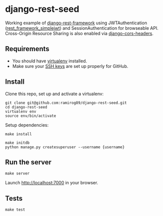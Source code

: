django-rest-seed
===================
Working example of [django-rest-framework](https://github.com/tomchristie/django-rest-framework/tree/master) using JWTAuthentication ([rest_framework_simplejwt](https://github.com/davesque/django-rest-framework-simplejwt)) and SessionAuthentication for browseable API. Cross-Origin Resource Sharing is also enabled via [django-cors-headers](https://github.com/ottoyiu/django-cors-headers).

## Requirements 
* You should have [virtualenv](http://www.virtualenv.org/en/latest/#installation) installed. 
* Make sure your [SSH keys](https://help.github.com/articles/generating-ssh-keys) are set up properly for GitHub.

## Install 
Clone this repo, set up and activate a virtualenv:
```console
git clone git@github.com:ramirog89/django-rest-seed.git
cd django-rest-seed
virtualenv env
source env/bin/activate
```

Setup dependencies:
```console
make install
```

```console
make initdb
python manage.py createsuperuser --username {username}
```

## Run the server 
```console
make server
```
Launch [http://localhost:7000](http://localhost:7000) in your browser.

## Tests 
```console
make test 
```

